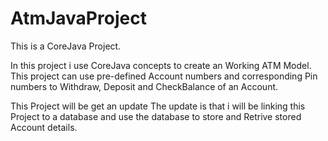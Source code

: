 # AtmJavaProject
This is a CoreJava Project.

In this project i use CoreJava concepts to create an Working ATM Model.
This project can use pre-defined Account numbers and corresponding Pin numbers to Withdraw, Deposit and CheckBalance of an Account.

This Project will be get an update
The update is that i will be linking this Project to a database and use the database to store and Retrive stored Account details.
